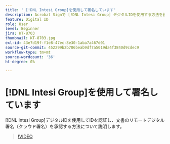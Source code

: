 ```yaml
---
title: ' [!DNL Intesi Group]を使用して署名しています'
description: Acrobat Signで [!DNL Intesi Group] デジタルIDを使用する方法を説明します
feature: Digital ID
role: User
level: Beginner
jira: KT-8703
thumbnail: KT-8703.jpg
exl-id: 43e7d19f-f1e8-47ec-8e30-1aba7a467d01
source-git-commit: 452299b2b786beab9df7a5019da4f3840d9cdec9
workflow-type: tm+mt
source-wordcount: '36'
ht-degree: 0%

---
```


# [!DNL Intesi Group]を使用して署名しています

[!DNL Intesi Group]デジタルIDを使用してIDを認証し、文書のリモートデジタル署名（クラウド署名）を承認する方法について説明します。

>[!VIDEO](https://video.tv.adobe.com/v/3443662?quality=12&learn=on&hidetitle=true&captions=jpn)
